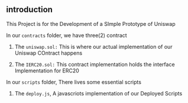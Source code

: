 ## introduction

This Project is for the Development of a SImple Prototype of Uniswap

In our `contracts` folder, we have three(2) contract

1. The `uniswap.sol:` This is where our actual implementation of our Uniswap COntract happens

2. The `IERC20.sol:` This contract implementation holds the interface Implementation for ERC20

In our `scripts` folder, There lives some essential scripts

1. The `deploy.js`, A javascriots implementation of our Deployed Scripts
